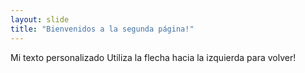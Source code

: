 ```yaml
---
layout: slide
title: "Bienvenidos a la segunda página!"
---
```

Mi texto personalizado
Utiliza la flecha hacia la izquierda para volver!
